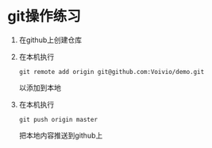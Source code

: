# git操作练习

1. 在github上创建仓库

2. 在本机执行

   `git remote add origin git@github.com:Voivio/demo.git `

   以添加到本地

3. 在本机执行

   `git push origin master`

   把本地内容推送到github上

